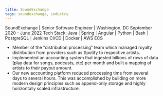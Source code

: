 ```yaml
---
title: SoundExchange
tags: soundexchange, industry
---
```

SoundExchange | Senior Software Engineer | Washington, DC September 2020 – June 2022
Tech Stack: Java | Spring | Angular | Python | Bash | PostgreSQL | Jenkins CI/CD | Docker | AWS ECS
- Member of the “distribution processing” team which managed royalty distribution from providers such as Spotify to respective artists.
- Implemented an accounting system that ingested billions of rows of data (play data for songs, podcasts, etc) per month and
built a mapping of artists to their payout amount.
- Our new accounting platform reduced processing time from several days to several hours. This was accomplished by building on more modern design principles such as append-only storage and highly horizontally scaled infrastructure.